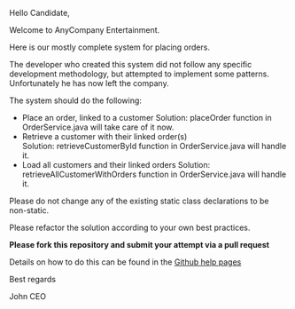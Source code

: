 Hello Candidate,

Welcome to AnyCompany Entertainment.

Here is our mostly complete system for placing orders.

The developer who created this system did not follow any specific development methodology, 
but attempted to implement some patterns. Unfortunately he has now left the company.

The system should do the following:

 * Place an order, linked to a customer
	Solution: placeOrder function in OrderService.java will take care of it now.
 * Retrieve a customer with their linked order(s)  
    Solution: retrieveCustomerById function in OrderService.java will handle it.
 * Load all customers and their linked orders
   Solution: retrieveAllCustomerWithOrders function in OrderService.java will handle it.

Please do not change any of the existing static class declarations to be non-static.

Please refactor the solution according to your own best practices.

**Please fork this repository and submit your attempt via a pull request**

Details on how to do this can be found in the [Github help pages](https://help.github.com/en/articles/creating-a-pull-request-from-a-fork)

Best regards

John
CEO
